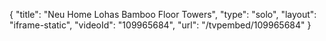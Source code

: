 {
    "title": "Neu Home Lohas Bamboo Floor Towers",
    "type": "solo",
    "layout": "iframe-static",
    "videoId": "109965684",
    "url": "\/tvpembed\/109965684"
}